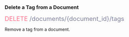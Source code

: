 ### Delete a Tag from a Document

<span style="color: #FF718A;font-size: 20px">DELETE</span><span style="color: #7D819E;font-size: 20px"> /documents/{document_id}/tags</span>

Remove a tag from a document.